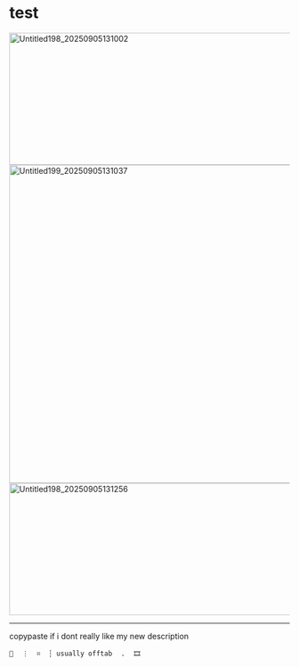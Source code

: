 # test

<img width="1590" height="237" alt="Untitled198_20250905131002" src="https://github.com/user-attachments/assets/a371c241-95b6-46c8-b7b5-e8e1fa7383c9" />

<img width="1590" height="571" alt="Untitled199_20250905131037" src="https://github.com/user-attachments/assets/4fe5ffc7-4dd1-4795-8156-b90632a4be2d" />

<img width="1590" height="237" alt="Untitled198_20250905131256" src="https://github.com/user-attachments/assets/5c2abe49-5fd3-4238-8dcf-4411a8a3bdc5" />

___

copypaste if i dont really like my new description

```
🎰 ⠀⋮  ⌗  ┆ usually offtab ⠀. ⠀🎞
```

